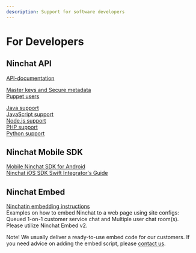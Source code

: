 ```yaml
---
description: Support for software developers
---
```


# For Developers

## Ninchat API

[API-documentation](https://ninchat.com/api)

[Master keys and Secure metadata](https://github.com/ninchat/ninchat-api/blob/v2/master.md)\
[Puppet users](https://github.com/ninchat/ninchat-api/blob/v2/puppet.md)

[Java support](https://github.com/ninchat/ninchat-java)\
[JavaScript support](https://github.com/ninchat/ninchat-js)\
[Node.js support\
](https://github.com/ninchat/ninchat-nodejs)[PHP support\
](https://github.com/ninchat/ninchat-php)[Python support](https://github.com/ninchat/ninchat-python)

## Ninchat Mobile SDK

[Mobile Ninchat SDK for Android](https://github.com/somia/ninchat-sdk-android)\
[Ninchat iOS SDK Swift Integrator's Guide](https://github.com/somia/ninchat-sdk-ios-swift)

## Ninchat Embed

[Ninchatin embedding instructions](https://github.com/ninchat/ninchat-embed/blob/master/embed2.md) \
Examples on how to embed Ninchat to a web page using site configs: Queued 1-on-1 customer service chat and Multiple user chat room(s). Please utilize Ninchat Embed v2.&#x20;

Note! We usually deliver a ready-to-use embed code for our customers. If you need advice on adding the embed script, please [contact us](https://ninchat.com/contact?help).
